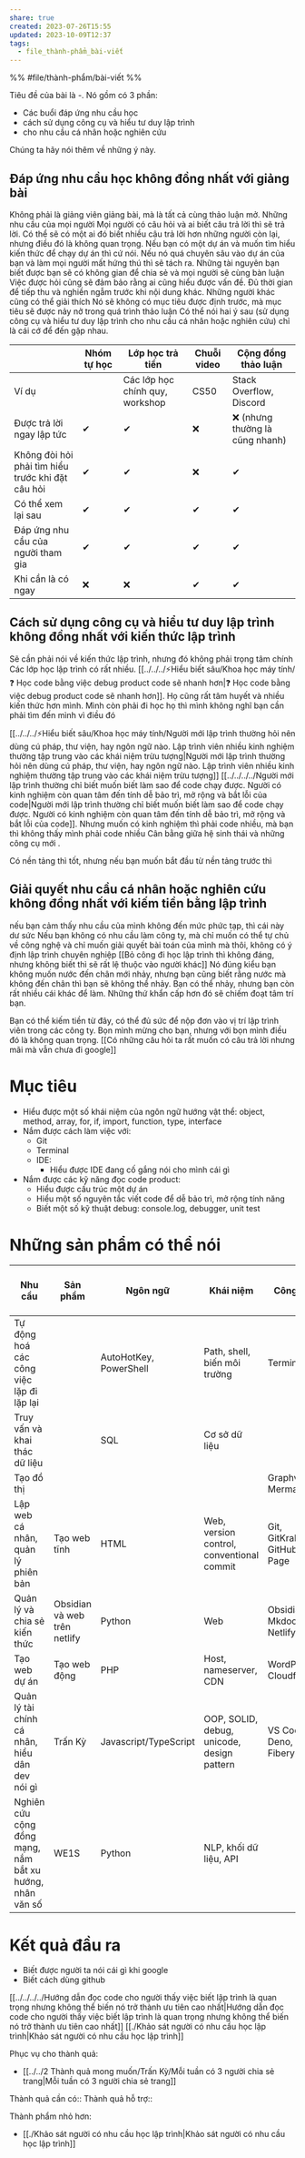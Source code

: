 ```yaml
---
share: true
created: 2023-07-26T15:55
updated: 2023-10-09T12:37
tags:
  - file_thành-phẩm_bài-viết
---
```


%%
#file/thành-phẩm/bài-viết 
%%

Tiêu đề của bài là *\-*. Nó gồm có 3 phần:
- Các buổi đáp ứng nhu cầu học
- cách sử dụng công cụ và hiểu tư duy lập trình
- cho nhu cầu cá nhân hoặc nghiên cứu

Chúng ta hãy nói thêm về những ý này.

## Đáp ứng nhu cầu học không đồng nhất với giảng bài
Không phải là giảng viên giảng bài, mà là tất cả cùng thảo luận mở. Những nhu cầu của mọi người
Mọi người có câu hỏi và ai biết câu trả lời thì sẽ trả lời. Có thể sẽ có một ai đó biết nhiều câu trả lời hơn những người còn lại, nhưng điều đó là không quan trọng.
Nếu bạn có một dự án và muốn tìm hiểu kiến thức để chạy dự án thì cứ nói. Nếu nó quá chuyên sâu vào dự án của bạn và làm mọi người mất hứng thú thì sẽ tách ra.
Những tài nguyên bạn biết được bạn sẽ có không gian để chia sẻ và mọi người sẽ cùng bàn luận
Việc được hỏi cũng sẽ đảm bảo rằng ai cũng hiểu được vấn đề. Đủ thời gian để tiếp thu và nghiền ngẫm trước khi nội dung khác. Những người khác cũng có thể giải thích 
Nó sẽ không có mục tiêu được định trước, mà mục tiêu sẽ được nảy nở trong quá trình thảo luận
Có thể nói hai ý sau (sử dụng công cụ và hiểu tư duy lập trình cho nhu cầu cá nhân hoặc nghiên cứu) chỉ là cái cớ để đến gặp nhau. 

|                                                   | Nhóm tự học | Lớp học trả tiền                | Chuỗi video | Cộng đồng thảo luận             |
| ------------------------------------------------- | ----------- | ------------------------------- | ----------- | ------------------------------- |
| Ví dụ                                             |             | Các lớp học chính quy, workshop | CS50        | Stack Overflow, Discord         |
| Được trả lời ngay lập tức                         | ✔           | ✔                               | ❌          | ❌ (nhưng thường là cũng nhanh) |
| Không đòi hỏi phải tìm hiểu trước khi đặt câu hỏi | ✔           | ✔                               | ❌          | ✔                               |
| Có thể xem lại sau                                | ✔           | ✔                               | ✔           | ✔                               |
| Đáp ứng nhu cầu của người tham gia                | ✔           | ✔                               | ✔           | ✔                               |
| Khi cần là có ngay                                | ❌          | ❌                              | ✔           | ✔                                |

## Cách sử dụng công cụ và hiểu tư duy lập trình không đồng nhất với kiến thức lập trình
Sẽ cần phải nói về kiến thức lập trình, nhưng đó không phải trọng tâm chính
Các lớp học lập trình có rất nhiều. [[../../../⚡Hiểu biết sâu/Khoa học máy tính/❓ Học code bằng việc debug product code sẽ nhanh hơn|❓ Học code bằng việc debug product code sẽ nhanh hơn]]. Họ cũng rất tâm huyết và nhiều kiến thức hơn mình. Mình còn phải đi học họ thì mình không nghĩ bạn cần phải tìm đến mình vì điều đó

[[../../../⚡Hiểu biết sâu/Khoa học máy tính/Người mới lập trình thường hỏi nên dùng cú pháp, thư viện, hay ngôn ngữ nào. Lập trình viên nhiều kinh nghiệm thường tập trung vào các khái niệm trừu tượng|Người mới lập trình thường hỏi nên dùng cú pháp, thư viện, hay ngôn ngữ nào. Lập trình viên nhiều kinh nghiệm thường tập trung vào các khái niệm trừu tượng]]
[[../../../../Người mới lập trình thường chỉ biết muốn biết làm sao để code chạy được. Người có kinh nghiệm còn quan tâm đến tính dễ bảo trì, mở rộng và bắt lỗi của code|Người mới lập trình thường chỉ biết muốn biết làm sao để code chạy được. Người có kinh nghiệm còn quan tâm đến tính dễ bảo trì, mở rộng và bắt lỗi của code]]. Nhưng muốn có kinh nghiệm thì phải code nhiều, mà bạn thì không thấy mình phải code nhiều 
Cân bằng giữa hệ sinh thái và những công cụ mới .

Có nền tảng thì tốt, nhưng nếu bạn muốn bắt đầu từ nền tảng trước thì 
## Giải quyết nhu cầu cá nhân hoặc nghiên cứu không đồng nhất với kiếm tiền bằng lập trình
nếu bạn cảm thấy nhu cầu của mình không đến mức phức tạp, thì cái này dư sức
Nếu bạn không có nhu cầu làm công ty, mà chỉ muốn có thể tự chủ về công nghệ và chỉ muốn giải quyết bài toán của mình mà thôi, không có ý định lập trình chuyên nghiệp
[[Bỏ công đi học lập trình thì không đáng, nhưng không biết thì sẽ rất lệ thuộc vào người khác]]
Nó đúng kiểu bạn không muốn nước đến chân mới nhảy, nhưng bạn cũng biết rằng nước mà không đến chân thì bạn sẽ không thể nhảy. Bạn có thể nhảy, nhưng bạn còn rất nhiều cái khác để làm. Những thứ khẩn cấp hơn đó sẽ chiếm đoạt tâm trí bạn.

Bạn có thể kiếm tiền từ đây, có thể đủ sức để nộp đơn vào vị trí lập trình viên trong các công ty. Bọn mình mừng cho bạn, nhưng với bọn mình điều đó là không quan trọng.
[[Có những câu hỏi ta rất muốn có câu trả lời nhưng mãi mà vẫn chưa đi google]]

# Mục tiêu
- Hiểu được một số khái niệm của ngôn ngữ hướng vật thể: object, method, array, for, if, import, function, type, interface
- Nắm được cách làm việc với:
	- Git
	- Terminal
	- IDE:
		- Hiểu được IDE đang cố gắng nói cho mình cái gì
- Nắm được các kỹ năng đọc code product:
	- Hiểu được cấu trúc một dự án
	- Hiểu một số nguyên tắc viết code để dễ bảo trì, mở rộng tính năng
	- Biết một số kỹ thuật debug: console.log, debugger, unit test
# Những sản phẩm có thể nói

| Nhu cầu                                                  | Sản phẩm                     | Ngôn ngữ               | Khái niệm                                  | Công cụ                     | Khuyến khích biết trước |
| -------------------------------------------------------- | ---------------------------- | ---------------------- | ------------------------------------------ | --------------------------- | ----------------------- |
| Tự động hoá các công việc lặp đi lặp lại                 |                              | AutoHotKey, PowerShell | Path, shell, biến môi trường               | Terminal                    |                         |
| Truy vấn và khai thác dữ liệu                            |                              | SQL                    | Cơ sở dữ liệu                              |                             |                         |
| Tạo đồ thị                                               |                              |                        |                                            | Graphviz, Mermaid           |                         |
| Lập web cá nhân, quản lý phiên bản                       | Tạo web tĩnh                 | HTML                   | Web, version control, conventional commit  | Git, GitKraken, GitHub Page |                         |
| Quản lý và chia sẻ kiến thức                             | Obsidian và web trên netlify | Python                 | Web                                        | Obsidian, Mkdocs, Netlify   | Git, terminal           |
| Tạo web dự án                                            | Tạo web động                 | PHP                    | Host, nameserver, CDN                      | WordPress, Cloudflare       |                         |
| Quản lý tài chính cá nhân, hiểu dân dev nói gì           | Trấn Kỳ                      | Javascript/TypeScript  | OOP, SOLID, debug, unicode, design pattern | VS Code, Deno, Fibery       | Git, terminal           |
| Nghiên cứu cộng đồng mạng, nắm bắt xu hướng, nhân văn số | WE1S                         | Python                 | NLP, khối dữ liệu, API                     |                             | Git, terminal           |
# Kết quả đầu ra
- Biết được người ta nói cái gì khi google 
- Biết cách dùng github

[[../../../../Hướng dẫn đọc code cho người thấy việc biết lập trình là quan trọng nhưng không thể biến nó trở thành ưu tiên cao nhất|Hướng dẫn đọc code cho người thấy việc biết lập trình là quan trọng nhưng không thể biến nó trở thành ưu tiên cao nhất]]
[[./Khảo sát người có nhu cầu học lập trình|Khảo sát người có nhu cầu học lập trình]] 

Phục vụ cho thành quả:
- [[../../2 Thành quả mong muốn/Trấn Kỳ/Mỗi tuần có 3 người chia sẻ trang|Mỗi tuần có 3 người chia sẻ trang]]


Thành quả cần có::
Thành quả hỗ trợ::

Thành phẩm nhỏ hơn:
- [[./Khảo sát người có nhu cầu học lập trình|Khảo sát người có nhu cầu học lập trình]]

